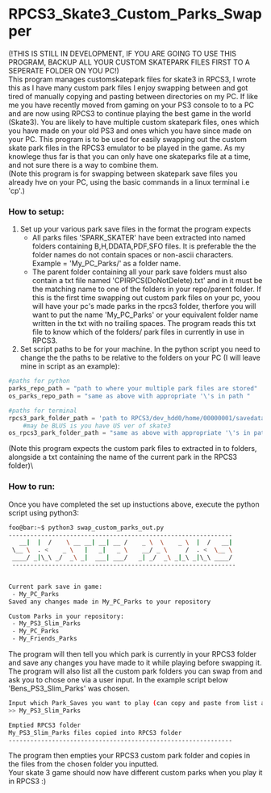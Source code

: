 #  RPCS3_Skate3_Custom_Parks_Swapper
(!THIS IS STILL IN DEVELOPMENT, IF YOU ARE GOING TO USE THIS PROGRAM, BACKUP ALL YOUR CUSTOM SKATEPARK FILES FIRST TO A SEPERATE FOLDER ON YOU PC!)\
This program manages customskatepark files for skate3 in RPCS3, I wrote this as I have many custom park files I enjoy swapping between and got tired of manually copying and pasting between directories on my PC.
If like me you have recently moved from gaming on your PS3 console to to a PC and are now using RPCS3 to continue playing the best game in the world (Skate3). You are likely to have multiple custom skatepark files, ones which you have made on your old PS3 and ones which you have since made on your PC. This program is to be used for easily swapping out the custom skate park files in the RPCS3 emulator to be played in the game. As my knowlege thus far is that you can only have one skateparks file at a time, and not sure there is a way to combine them.\
(Note this program is for swapping between skatepark save files you already hve on your PC, using the basic commands in a linux terminal i.e 'cp'.)

### How to setup:

1) Set up your various park save files in the format the program expects
    - All parks files 'SPARK_SKATER' have been extracted into named folders containing B,H,DDATA,PDF,SFO files. It is preferable the the folder names do not contain spaces or non-ascii characters. Example = 'My_PC_Parks/' as a folder name.
    - The parent folder containing all your park save folders must also contain a txt file named 'CPIRPCS(DoNotDelete).txt' and in it must be the matching name to one of the folders in your repo/parent folder. If this is the first time swapping out custom park files on your pc, yoou will have your pc's made parks in the rpcs3 folder, therfore you will want to put the name 'My_PC_Parks' or your equivalent folder name written in the txt with no trailing spaces. The program reads this txt file to know which of the folders/ park files in currently in use in RPCS3.
2) Set script paths to be for your machine. In the python script you need to change the the paths to be relative to the folders on your PC (I will leave mine in script as an example):

```python
#paths for python
parks_repo_path = "path to where your multiple park files are stored"
os_parks_repo_path = "same as above with appropriate '\'s in path "

#paths for terminal
rpcs3_park_folder_path = 'path to RPCS3/dev_hdd0/home/00000001/savedata/BLES00760-SPARK_SKATER/'
    #may be BLUS is you have US ver of skate3
os_rpcs3_park_folder_path = "same as above with appropriate '\'s in path "
```
(Note this program expects the custom park files to extracted in to folders, alongside a txt containing the name of the current park in the RPCS3 folder)\

### How to run:
Once you have completed the set up instuctions above, execute the python script using python3:
```bash
foo@bar:~$ python3 swap_custom_parks_out.py
--------------------------------------------------------------
   __|  |  /    \ __ __| __| __ /    _ \  \    _ \  |  /   __|
 \__ \  . <    _ \   |   _|   _ \    __/ _ \     /  . <  \__ \
 ____/ _|\_\ _/  _\ _|  ___| ___/   _| _/  _\ _|_\ _|\_\ ____/
 --------------------------------------------------------------


Current park save in game:
 - My_PC_Parks
Saved any changes made in My_PC_Parks to your repository

Custom Parks in your repository:
 - My_PS3_Slim_Parks
 - My_PC_Parks
 - My_Friends_Parks
```
The program will then tell you which park is currently in your RPCS3 folder and save any changes you have made to it while playing before swapping it. The program will also list all the custom park folders you can swap from and ask you to chose one via a user input. In the example script below 'Bens_PS3_Slim_Parks' was chosen.
```bash
Input which Park_Saves you want to play (can copy and paste from list above):
>> My_PS3_Slim_Parks

Emptied RPCS3 folder
My_PS3_Slim_Parks files copied into RPCS3 folder
--------------------------------------------------------------
```
The program then empties your RPCS3 custom park folder and copies in the files from the chosen folder you inputted.\
Your skate 3 game should now have different custom parks when you play it in RPCS3 :)